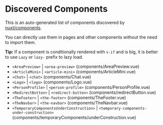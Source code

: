 # Discovered Components

This is an auto-generated list of components discovered by [nuxt/components](https://github.com/nuxt/components).

You can directly use them in pages and other components without the need to import them.

**Tip:** If a component is conditionally rendered with `v-if` and is big, it is better to use `Lazy` or `lazy-` prefix to lazy load.

- `<AreaPreview>` | `<area-preview>` (components/AreaPreview.vue)
- `<ArticleMini>` | `<article-mini>` (components/ArticleMini.vue)
- `<Chat>` | `<chat>` (components/Chat.vue)
- `<Logo>` | `<logo>` (components/Logo.vue)
- `<PersonProfile>` | `<person-profile>` (components/PersonProfile.vue)
- `<RedirectButton>` | `<redirect-button>` (components/redirectButton.vue)
- `<TheFooter>` | `<the-footer>` (components/TheFooter.vue)
- `<TheNavbar>` | `<the-navbar>` (components/TheNavbar.vue)
- `<TemporaryComponentsUnderConstruction>` | `<temporary-components-under-construction>` (components/temporaryComponents/underConstruction.vue)
